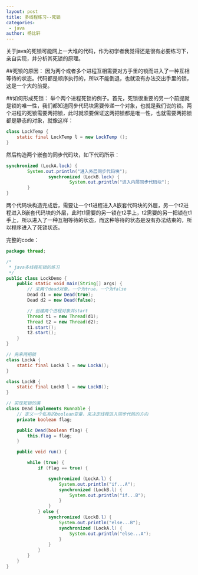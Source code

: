 ```yaml
---
layout: post
title: 多线程练习--死锁
categories: 
 - java
author: 杨比轩
---
```



关于java的死锁可能网上一大堆的代码，作为初学者我觉得还是很有必要练习下，亲自实现，并分析其死锁的原理。

##死锁的原因：
因为两个或者多个进程互相需要对方手里的锁而进入了一种互相等待的状态。代码都是顺序执行的，所以不能倒退，也就没有办法交出手里的锁，这是一个大的前提。

##如何形成死锁：
举个两个进程死锁的例子。首先，死锁很重要的另一个前提就是锁的唯一性，我们都知道同步代码块需要传递一个对象，也就是我们说的锁。两个进程的死锁需要两把锁，此时就须要保证这两把锁都是唯一性，也就需要两把锁都是静态的对象，就像这样：
```java
class LockTemp {
	static final LockTemp l = new LockTemp ();
}
```
然后构造两个嵌套的同步代码块，如下代码所示：
```java
synchronized (LockA.lock) {
		System.out.println("进入外层同步代码块");
				synchronized (LockB.lock) {
						System.out.println("进入内层同步代码块");
		}
}
```
两个代码块构造完成后，需要让一个t1进程进入A嵌套代码块的外层，另一个t2进程进入B嵌套代码块的外层，此时t1需要的另一锁在t2手上，t2需要的另一把锁在t1手上，所以进入了一种互相等待的状态，而这种等待的状态是没有办法结束的，所以程序进入了死锁状态。

完整的code：
```java
package thread;

/*
 * java多线程死锁的练习 
 */
public class LockDemo {
	public static void main(String[] args) {
		// 来两个dead对象，一个为true，一个为false
		Dead d1 = new Dead(true);
		Dead d2 = new Dead(false);

		// 创建两个进程对象并start
		Thread t1 = new Thread(d1);
		Thread t2 = new Thread(d2);
		t1.start();
		t2.start();
	}
}

// 先来两把锁
class LockA {
	static final LockA l = new LockA();
}

class LockB {
	static final LockB l = new LockB();
}

// 实现死锁的类
class Dead implements Runnable {
	// 定义一个私有的boolean变量，来决定线程进入同步代码的方向
	private boolean flag;

	public Dead(boolean flag) {
		this.flag = flag;
	}

	public void run() {

		while (true) {
			if (flag == true) {

				synchronized (LockA.l) {
					System.out.println("if...A");
					synchronized (LockB.l) {
						System.out.println("if...B");
					}
				}
			} else {
				synchronized (LockB.l) {
					System.out.println("else...B");
					synchronized (LockA.l) {
						System.out.println("else...A");
					}
				}
			}
		}
	}
}
```
